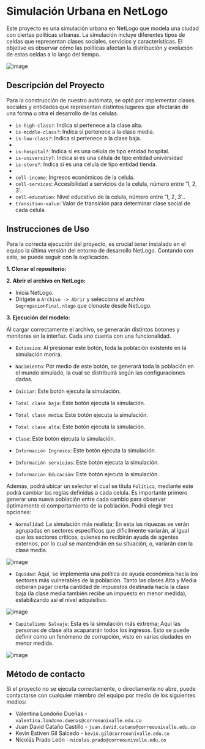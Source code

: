 # Simulación Urbana en NetLogo

Este proyecto es una simulación urbana en NetLogo que modela una ciudad con ciertas políticas urbanas. La simulación incluye diferentes tipos de celdas que representan clases sociales, servicios y características. El objetivo es observar cómo las políticas afectan la distribución y evolución de estas celdas a lo largo del tiempo.

![image](https://github.com/valtimore/Segregacion-Simulada/assets/119082415/08fb6299-929f-4bdd-8bbb-b8a2583355bf)

## Descripción del Proyecto

Para la construcción de nuestro autómata, se optó por implementar clases sociales y entidades que representan distintos lugares que afectarán de una forma u otra el desarrollo de las celulas.

- `is-high-class?`: Indica si pertenece a la clase alta.
- `is-middle-class?`: Indica si pertenece a la clase media.
- `is-low-class?`: Indica si pertenece a la clase baja.
- 
- `is-hospital?`: Indica si es una célula de tipo entidad hospital.
- `is-university?`: Indica si es una célula de tipo entidad universidad
- `is-store?`: Indica si es una célula de tipo entidad tienda.
- 
- `cell-income`: Ingresos económicos de la celula.
- `cell-services`: Accesibilidad a servicios de la celula, número entre '1, 2, 3'.
- `cell-education`: Nivel educativo de la celula, número entre '1, 2, 3'..
- `transition-value`: Valor de transición para determinar clase social de cada celula.


## Instrucciones de Uso

Para la correcta ejecución del proyecto, es crucial tener instalado en el equipo la última versión del entorno de desarrollo NetLogo. Contando con este, se puede seguir con la explicación.

**1. Clonar el repositorio:**

**2. Abrir el archivo en NetLogo:**

- Inicia NetLogo.
- Dirígete a `Archivo -> Abrir` y selecciona el archivo `SegregacionFinal.nlogo` que clonaste desde NetLogo.

**3. Ejecución del modelo:**

Al cargar correctamente el archivo, se generarán distintos botones y monitores en la interfaz. Cada uno cuenta con una funcionalidad.

- `Extinsion`: Al presionar este botón, toda la población existente en la simulación morirá.
- `Nacimiento`: Por medio de este botón, se generará toda la población en el mundo simulado, la cual se distribuirá según las configuraciones dadas.
- `Iniciar`: Este botón ejecuta la simulación.

- `Total clase baja`: Este botón ejecuta la simulación.
- `Total clase media`: Este botón ejecuta la simulación.
- `Total clase alta`: Este botón ejecuta la simulación.
- `Clase`: Este botón ejecuta la simulación.
- `Información Ingresos`: Este botón ejecuta la simulación.
- `Información servicios`: Este botón ejecuta la simulación.
- `Información Educación`: Este botón ejecuta la simulación.

Además, podrá ubicar un selector el cual se titula `Politica`, mediante este podrá cambiar las reglas definidas a cada celula. Es importante primero generar una nueva población entre cada cambio para observar óptimamente el comportamiento de la población. Podrá elegir tres opciones:

- `Normalidad`: La simulación más realista; En esta las riquezas se verán agrupadas en sectores específicos que dificilmente variarán, al igual que los sectores críticos, quienes no recibirán ayuda de agentes externos, por lo cual se mantendrán en su situación, o, variarán con la clase media.

![image](https://github.com/valtimore/Segregacion-Simulada/assets/119082415/0759bd32-3888-4e8c-9def-1b07d06f3a2c)

- `Equidad`: Aquí, se implementa una política de ayuda económica hacía los sectores más vulnerables de la población. Tanto las clases Alta y Media deberán pagar cierta cantidad de impuestos destinada hacía la clase baja (la clase media también recibe un impuesto en menor medida), estabilizando así el nivel adquisitivo.

![image](https://github.com/valtimore/Segregacion-Simulada/assets/119082415/a1962ec9-4c09-4248-bd6f-94f7ab462d81)
  
- `Capitalismo Salvaje`: Esta es la simulación más extrema; Aquí las personas de clase alta acapararán todos los ingresos. Esto se puede definir como un fenómeno de corrupción, visto en varias ciudades en menor medida.

![image](https://github.com/valtimore/Segregacion-Simulada/assets/119082415/62b6bfae-6835-4faf-b71c-85d72c70d133)

## Método de contacto

Si el proyecto no se ejecuta correctamente, o directamente no abre, puede contactarse con cualquier miembro del equipo por medio de los siguientes medios:

- Valentina Londoño Dueñas - `valentina.londono.duenas@correounivalle.edu.co`
- Juan David Cataño Castillo - `juan.david.catano@correounivalle.edu.co`
- Kevin Estiven Gil Salcedo - `kevin.gil@correounivalle.edu.co`
- Nicolás Prado León - `nicolas.prado@correounivalle.edu.co`

